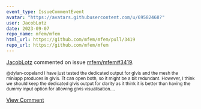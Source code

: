 ```yaml
---
event_type: IssueCommentEvent
avatar: "https://avatars.githubusercontent.com/u/69582468?"
user: JacobLotz
date: 2023-09-07
repo_name: mfem/mfem
html_url: https://github.com/mfem/mfem/pull/3419
repo_url: https://github.com/mfem/mfem
---
```


<a href='https://github.com/JacobLotz' target='_blank'>JacobLotz</a> commented on issue <a href='https://github.com/mfem/mfem/pull/3419' target='_blank'>mfem/mfem#3419</a>.

<small>@dylan-copeland I have just tested the dedicated output for glvis and the mesh the miniapp produces in glvis. Tt can open both, so it might be a bit redundant. However, I think we should keep the dedicated glvis output for clarity as it think it is better than having the dummy input option for allowing glvis visualisation....</small>

<a href='https://github.com/mfem/mfem/pull/3419' target='_blank'>View Comment</a>